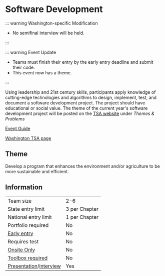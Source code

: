 # Software Development

::: warning Washington-specific Modification

- No semifinal interview will be held.

:::

::: warning Event Update

- Teams must finish their entry by the early entry deadline and submit their code.
- This event now has a theme.

:::

Using leadership and 21st century skills, participants apply knowledge of cutting-edge technologies and algorithms to design, implement, test, and document a software development project. The project should have educational or social value. The theme of the current year's software development project will be posted on the [TSA website](https://tsaweb.org/competitions/themes-and-problems) under _Themes & Problems_

[Event Guide](https://lwsd.sharepoint.com/:b:/r/sites/GR-JHS-TechnologyStudentAssociation-SCA/Shared%20Documents/2024-25/Event%20Guides/HS%20-%20Software%20Development.pdf)

[Washington TSA page](https://www.washingtontsa.org/high-school-events/software-development)

## Theme

Develop a program that enhances the environment and/or agriculture to be more sustainable and efficient.

## Information

|                                              |               |
| -------------------------------------------- | ------------- |
| Team size                                    | 2-6           |
| State entry limit                            | 3 per Chapter |
| National entry limit                         | 1 per Chapter |
| Portfolio required                           | No            |
| [Early entry](/#terms)                       | No            |
| Requires test                                | No            |
| [Onsite Only](/#terms)                       | No            |
| [Toolbox required](/#terms)                  | No            |
| [Presentation](/#terms)/[interview](/#terms) | Yes           |
